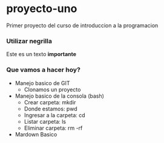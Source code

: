# proyecto-uno
Primer proyecto del curso de introduccion a la programacion

### Utilizar negrilla
Este es un texto **importante**

### Que vamos a hacer hoy?
* Manejo basico de GIT
    * Clonamos un proyecto
* Manejo basico de la consola (bash)
    * Crear carpeta: mkdir
    * Donde estamos: pwd
    * Ingresar a la carpeta: cd
    * Listar carpeta: ls
    * Eliminar carpeta: rm -rf
* Mardown Basico